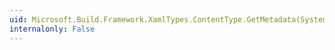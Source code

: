```yaml
---
uid: Microsoft.Build.Framework.XamlTypes.ContentType.GetMetadata(System.String)
internalonly: False
---
```

